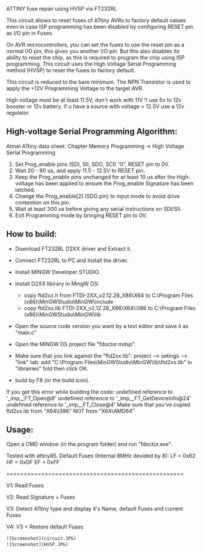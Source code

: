 ATTINY fuse repair using HVSP via FT232RL

This circuit allows to reset fuses of ATtiny AVRs to factory default values even in case ISP programming has been disabled by configuring RESET pin as I/O pin in Fuses.

On AVR microcontrollers, you can set the fuses to use the reset pin as a normal I/O pin, this gives you another I/O pin. But this also disables its ability to reset the chip, as this is required to program the chip using ISP programming.
This circuit uses the High Voltage Serial Programming method (HVSP) to reset the fuses to factory default.

This circuit is reduced to the bare minimum. The NPN Transistor is used to apply the +12V Programming Voltage to the target AVR. 

High voltage must be at least 11.5V, don't work with 11V !!
use 5v to 12v booster or 12v battery. if u have a source with voltage > 12.5V use a 12v regulator.


High-voltage Serial Programming Algorithm:
-----------------------------------------
  Atmel ATtiny data sheet: Chapter Memory Programming -> High Voltage Serial Programming 
  1. Set Prog_enable pins (SDI, SII, SDO, SCI) “0”, RESET pin to 0V.
  2. Wait 20 - 60 us, and apply 11.5 - 12.5V to RESET pin.
  3. Keep the Prog_enable pins unchanged for at least 10 us after the High-voltage has been
  applied to ensure the Prog_enable Signature has been latched.
  4. Change the Prog_enable[2] (SDO pin) to input mode to avoid drive contention on this pin.
  5. Wait at least 300 us before giving any serial instructions on SDI/SII.
  6. Exit Programming mode by bringing RESET pin to 0V.

How to build:
------------
* Download FT232RL D2XX driver and Extract it.
* Connect FT232RL to PC and Install the driver.
* Install MINGW Developer STUDIO.
* Install D2XX libirary in MingW DS:
	- copy ftd2xx.h  from FTDI-2XX_v2.12.28_X86\X64 to C:\Program Files (x86)\MinGWStudio\MinGW\include
	- copy ftd2xx.lib FTDI-2XX_v2.12.28_X86\X64\i386 to C:\Program Files (x86)\MinGWStudio\MinGW\lib
* Open the source code version you want by a text editor and save it as "main.c"
* Open the MINGW DS project file "fdoctor.mdsp".
* Make sure that you link against the "ftd2xx.lib":
		project --> setings --> "link" tab: 
		add "C:\Program Files\MinGWStudio\MinGW\lib\ftd2xx.lib" in "librairies" fold then click OK.

* build by F8 (or the build icon).

If you get this error while building the code:
	undefined reference to '_imp__FT_Open@8'
	undefined reference to '_imp__FT_GetDeviceInfo@24'
	undefined reference to '_imp__FT_Close@4'
Make sure that you've copied ftd2xx.lib from "X64\i386" NOT from "X64\AMD64"


Usage:
----
Open a CMD window (in the program folder) and run "fdoctor.exe".

Tested with attiny85.
Default Fuses (Internal 8MHz devided by 8):
LF = 0x62
HF = 0xDF
EF = 0xFF

===================================================

V1:
	Read Fuses

V2:
	Read Signature + Fuses

V3:
	Detect ATtiny type and display it's Name, default Fuses and current Fuses

V4:
	V3 + Restore default Fuses

	![Screenshot](circuit.JPG)
	![Screenshot](HVSP.JPG)
